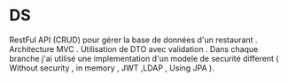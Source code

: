 # DS
RestFul API (CRUD) pour gérer la base de données d'un restaurant .
Architecture MVC .
Utilisation de DTO avec validation .
Dans chaque branche j'ai utilisé une implementation d'un modele de securité different ( Without security , in memory , JWT ,LDAP , Using JPA ).
